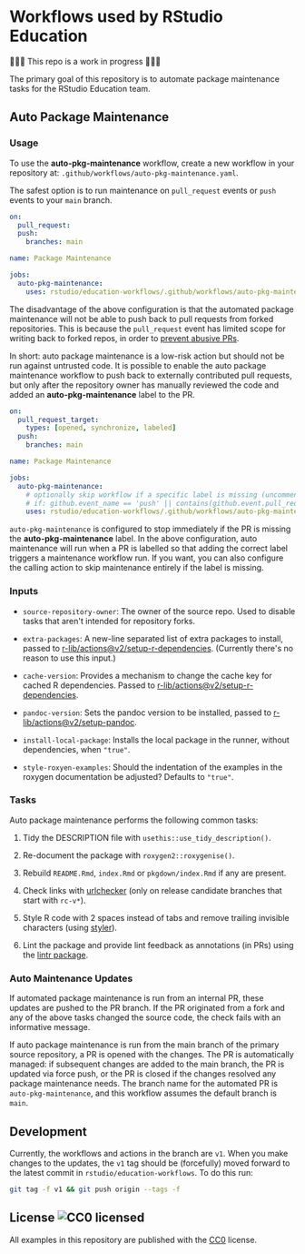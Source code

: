# Workflows used by RStudio Education

<!-- badges: start -->
<!-- badges: end -->

🚧🚧🚧 This repo is a work in progress 🚧🚧🚧

The primary goal of this repository is to automate package maintenance tasks for the RStudio Education team.

## Auto Package Maintenance

### Usage

To use the **auto-pkg-maintenance** workflow, create a new workflow in your repository at: `.github/workflows/auto-pkg-maintenance.yaml`.

The safest option is to run maintenance on `pull_request` events or `push` events to your `main` branch.

```yaml
on:
  pull_request:
  push:
    branches: main

name: Package Maintenance

jobs:
  auto-pkg-maintenance:
    uses: rstudio/education-workflows/.github/workflows/auto-pkg-maintenance.yaml@v1
```

The disadvantage of the above configuration is that the automated package maintenance will not be able to push back to pull requests from forked repositories. This is because the `pull_request` event has limited scope for writing back to forked repos, in order to [prevent abusive PRs](https://securitylab.github.com/research/github-actions-preventing-pwn-requests/).

In short: auto package maintenance is a low-risk action but should not be run against untrusted code. It is possible to enable the auto package maintenance workflow to push back to externally contributed pull requests, but only after the repository owner has manually reviewed the code and added an **auto-pkg-maintenance** label to the PR.

```yaml
on:
  pull_request_target:
    types: [opened, synchronize, labeled]
  push:
    branches: main

name: Package Maintenance

jobs:
  auto-pkg-maintenance:
    # optionally skip workflow if a specific label is missing (uncomment to enable)
    # if: github.event_name == 'push' || contains(github.event.pull_request.labels.*.name, 'auto-pkg-maintenance')
    uses: rstudio/education-workflows/.github/workflows/auto-pkg-maintenance.yaml@v1
```

`auto-pkg-maintenance` is configured to stop immediately if the PR is missing the **auto-pkg-maintenance** label. In the above configuration, auto maintenance will run when a PR is labelled so that adding the correct label triggers a maintenance workflow run. If you want, you can also configure the calling action to skip maintenance entirely if the label is missing.

### Inputs

- `source-repository-owner`: The owner of the source repo. Used to disable tasks that aren't intended for repository forks.

- `extra-packages`: A new-line separated list of extra packages to install, passed to [r-lib/actions@v2/setup-r-dependencies](https://github.com/r-lib/actions/tree/v2/setup-r-dependencies). (Currently there's no reason to use this input.)

- `cache-version`: Provides a mechanism to change the cache key for cached R dependencies. Passed to [r-lib/actions@v2/setup-r-dependencies](https://github.com/r-lib/actions/tree/v2/setup-r-dependencies).

- `pandoc-version`: Sets the pandoc version to be installed, passed to [r-lib/actions@v2/setup-pandoc](https://github.com/r-lib/actions/tree/v2/setup-pandoc).

- `install-local-package`: Installs the local package in the runner, without dependencies, when `"true"`.

- `style-roxyen-examples`: Should the indentation of the examples in the roxygen documentation be adjusted? Defaults to `"true"`.

### Tasks

Auto package maintenance performs the following common tasks:

1. Tidy the DESCRIPTION file with `usethis::use_tidy_description()`.

2. Re-document the package with `roxygen2::roxygenise()`.

3. Rebuild `README.Rmd`, `index.Rmd` or `pkgdown/index.Rmd` if any are present.

4. Check links with [urlchecker](https://github.com/r-lib/urlchecker) (only on release candidate branches that start with `rc-v*`).

5. Style R code with 2 spaces instead of tabs and remove trailing invisible characters (using [styler](https://github.com/r-lib/styler)).

6. Lint the package and provide lint feedback as annotations (in PRs) using the [lintr package](https://github.com/r-lib/lintr).

### Auto Maintenance Updates

If automated package maintenance is run from an internal PR, these updates are pushed to the PR branch. If the PR originated from a fork and any of the above tasks changed the source code, the check fails with an informative message.

If auto package maintenance is run from the main branch of the primary source repository, a PR is opened with the changes. The PR is automatically managed: if subsequent changes are added to the main branch, the PR is updated via force push, or the PR is closed if the changes resolved any package maintenance needs. The branch name for the automated PR is `auto-pkg-maintenance`, and this workflow assumes the default branch is `main`.

## Development

Currently, the workflows and actions in the branch are `v1`. When you make changes to the updates, the `v1` tag should be (forcefully) moved forward to the latest commit in `rstudio/education-workflows`. To do this run:

```bash
git tag -f v1 && git push origin --tags -f
```

## License ![CC0 licensed](https://img.shields.io/github/license/rstudio/education-workflows)

All examples in this repository are published with the [CC0](./LICENSE) license.


